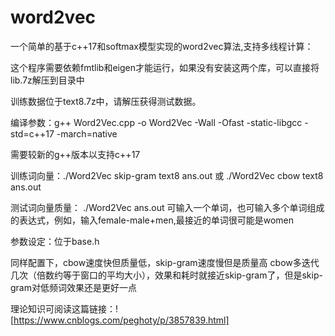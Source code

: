 # word2vec

一个简单的基于c++17和softmax模型实现的word2vec算法,支持多线程计算：

这个程序需要依赖fmtlib和eigen才能运行，如果没有安装这两个库，可以直接将lib.7z解压到目录中

训练数据位于text8.7z中，请解压获得测试数据。

编译参数：g++ Word2Vec.cpp -o Word2Vec -Wall -Ofast -static-libgcc -std=c++17 -march=native

需要较新的g++版本以支持c++17

训练词向量：./Word2Vec skip-gram text8 ans.out 或 ./Word2Vec cbow text8 ans.out 

测试词向量质量： ./Word2Vec ans.out 可输入一个单词，也可输入多个单词组成的表达式，例如，输入female-male+men,最接近的单词很可能是women

参数设定：位于base.h

同样配置下，cbow速度快但质量低，skip-gram速度慢但是质量高
cbow多迭代几次（倍数约等于窗口的平均大小），效果和耗时就接近skip-gram了，但是skip-gram对低频词效果还是更好一点

理论知识可阅读这篇链接：![https://www.cnblogs.com/peghoty/p/3857839.html]
